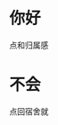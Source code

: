 # 你好
点和归属感

# 不会
点回宿舍就



<!-- ##{"script":"<script src='https://blog.meekdai.com/Gmeek/plugins/GmeekTOC.js'></script>"}## -->